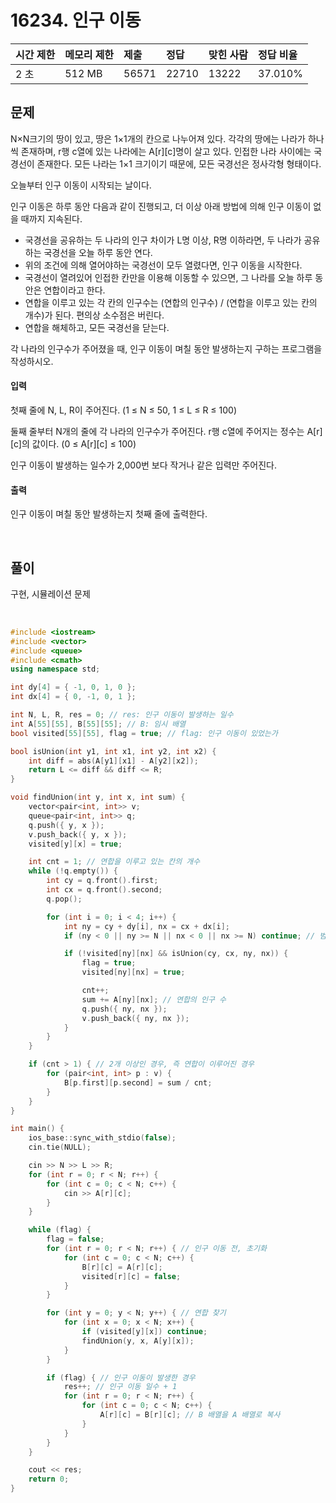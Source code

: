 # 16234. 인구 이동

| 시간 제한 | 메모리 제한 | 제출  | 정답  | 맞힌 사람 | 정답 비율 |
| :-------- | :---------- | :---- | :---- | :-------- | :-------- |
| 2 초      | 512 MB      | 56571 | 22710 | 13222     | 37.010%   |

## 문제

N×N크기의 땅이 있고, 땅은 1×1개의 칸으로 나누어져 있다. 각각의 땅에는 나라가 하나씩 존재하며, r행 c열에 있는 나라에는 A[r][c]명이 살고 있다. 인접한 나라 사이에는 국경선이 존재한다. 모든 나라는 1×1 크기이기 때문에, 모든 국경선은 정사각형 형태이다.

오늘부터 인구 이동이 시작되는 날이다.

인구 이동은 하루 동안 다음과 같이 진행되고, 더 이상 아래 방법에 의해 인구 이동이 없을 때까지 지속된다.

- 국경선을 공유하는 두 나라의 인구 차이가 L명 이상, R명 이하라면, 두 나라가 공유하는 국경선을 오늘 하루 동안 연다.
- 위의 조건에 의해 열어야하는 국경선이 모두 열렸다면, 인구 이동을 시작한다.
- 국경선이 열려있어 인접한 칸만을 이용해 이동할 수 있으면, 그 나라를 오늘 하루 동안은 연합이라고 한다.
- 연합을 이루고 있는 각 칸의 인구수는 (연합의 인구수) / (연합을 이루고 있는 칸의 개수)가 된다. 편의상 소수점은 버린다.
- 연합을 해체하고, 모든 국경선을 닫는다.

각 나라의 인구수가 주어졌을 때, 인구 이동이 며칠 동안 발생하는지 구하는 프로그램을 작성하시오.

#### 입력

첫째 줄에 N, L, R이 주어진다. (1 ≤ N ≤ 50, 1 ≤ L ≤ R ≤ 100)

둘째 줄부터 N개의 줄에 각 나라의 인구수가 주어진다. r행 c열에 주어지는 정수는 A[r][c]의 값이다. (0 ≤ A[r][c] ≤ 100)

인구 이동이 발생하는 일수가 2,000번 보다 작거나 같은 입력만 주어진다.

#### 출력

인구 이동이 며칠 동안 발생하는지 첫째 줄에 출력한다.

<br/>

## 풀이

구현, 시뮬레이션 문제

<br/>

```c++
#include <iostream>
#include <vector>
#include <queue>
#include <cmath>
using namespace std;

int dy[4] = { -1, 0, 1, 0 };
int dx[4] = { 0, -1, 0, 1 };

int N, L, R, res = 0; // res: 인구 이동이 발생하는 일수
int A[55][55], B[55][55]; // B: 임시 배열
bool visited[55][55], flag = true; // flag: 인구 이동이 있었는가

bool isUnion(int y1, int x1, int y2, int x2) {
	int diff = abs(A[y1][x1] - A[y2][x2]);
	return L <= diff && diff <= R;
}

void findUnion(int y, int x, int sum) {
	vector<pair<int, int>> v;
	queue<pair<int, int>> q;
	q.push({ y, x });
	v.push_back({ y, x });
	visited[y][x] = true;

	int cnt = 1; // 연합을 이루고 있는 칸의 개수
	while (!q.empty()) {
		int cy = q.front().first;
		int cx = q.front().second;
		q.pop();

		for (int i = 0; i < 4; i++) {
			int ny = cy + dy[i], nx = cx + dx[i];
			if (ny < 0 || ny >= N || nx < 0 || nx >= N) continue; // 범위 파악

			if (!visited[ny][nx] && isUnion(cy, cx, ny, nx)) {
				flag = true;
				visited[ny][nx] = true;

				cnt++;
				sum += A[ny][nx]; // 연합의 인구 수
				q.push({ ny, nx });
				v.push_back({ ny, nx });
			}
		}
	}

	if (cnt > 1) { // 2개 이상인 경우, 즉 연합이 이루어진 경우
		for (pair<int, int> p : v) {
			B[p.first][p.second] = sum / cnt;
		}
	}
}

int main() {
	ios_base::sync_with_stdio(false);
	cin.tie(NULL);

	cin >> N >> L >> R;
	for (int r = 0; r < N; r++) {
		for (int c = 0; c < N; c++) {
			cin >> A[r][c];
		}
	}

	while (flag) {
		flag = false;
		for (int r = 0; r < N; r++) { // 인구 이동 전, 초기화
			for (int c = 0; c < N; c++) {
				B[r][c] = A[r][c];
				visited[r][c] = false;
			}
		}

		for (int y = 0; y < N; y++) { // 연합 찾기
			for (int x = 0; x < N; x++) {
				if (visited[y][x]) continue;
				findUnion(y, x, A[y][x]);
			}
		}

		if (flag) { // 인구 이동이 발생한 경우
			res++; // 인구 이동 일수 + 1
			for (int r = 0; r < N; r++) {
				for (int c = 0; c < N; c++) {
					A[r][c] = B[r][c]; // B 배열을 A 배열로 복사
				}
			}
		}
	}

	cout << res;
	return 0;
}
```
